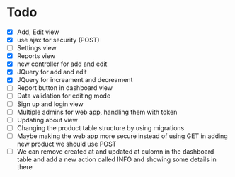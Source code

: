 # Todo

-   [x] Add, Edit view
-   [x] use ajax for security (POST)
-   [ ] Settings view
-   [x] Reports view
-   [x] new controller for add and edit
-   [x] JQuery for add and edit
-   [x] JQuery for increament and decreament
-   [ ] Report button in dashboard view
-   [ ] Data validation for editing mode
-   [ ] Sign up and login view
-   [ ] Multiple admins for web app, handling them with token
-   [ ] Updating about view
-   [ ] Changing the product table structure by using migrations
-   [ ] Maybe making the web app more secure instead of using GET in adding new product we should use POST
-   [ ] We can remove created at and updated at culomn in the dashboard table and add a new action called INFO and showing some details in there
